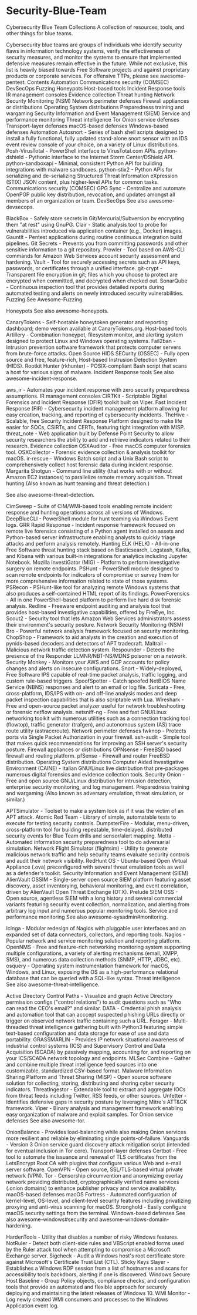 # Security-Blue-Team
Cybersecurity Blue Team Collections
A collection of resources, tools, and other things for blue teams.


Cybersecurity blue teams are groups of individuals who identify security flaws in information technology systems, verify the effectiveness of security measures, and monitor the systems to ensure that implemented defensive measures remain effective in the future. While not exclusive, this list is heavily biased towards Free Software projects and against proprietary products or corporate services. For offensive TTPs, please see awesome-pentest.
Contents
Automation
Communications security (COMSEC)
DevSecOps
Fuzzing
Honeypots
Host-based tools
Incident Response tools
IR management consoles
Evidence collection
Threat hunting
Network Security Monitoring (NSM)
Network perimeter defenses
Firewall appliances or distributions
Operating System distributions
Preparedness training and wargaming
Security Information and Event Management (SIEM)
Service and performance monitoring
Threat intelligence
Tor Onion service defenses
Transport-layer defenses
macOS-based defenses
Windows-based defenses
Automation
Autosnort - Series of bash shell scripts designed to install a fully functional, fully updated stand-alone snort sensor with an IDS event review console of your choice, on a variety of Linux distributions.
Posh-VirusTotal - PowerShell interface to VirusTotal.com APIs.
python-dshield - Pythonic interface to the Internet Storm Center/DShield API.
python-sandboxapi - Minimal, consistent Python API for building integrations with malware sandboxes.
python-stix2 - Python APIs for serializing and de-serializing Structured Threat Information eXpression (STIX) JSON content, plus higher-level APIs for common tasks.
Communications security (COMSEC)
GPG Sync - Centralize and automate OpenPGP public key distribution, revocation, and updates amongst all members of an organization or team.
DevSecOps
See also awesome-devsecops.

BlackBox - Safely store secrets in Git/Mercurial/Subversion by encrypting them "at rest" using GnuPG.
Clair - Static analysis tool to probe for vulnerabilities introduced via application container (e.g., Docker) images.
Gauntlt - Pentest applications during routine continuous integration build pipelines.
Git Secrets - Prevents you from committing passwords and other sensitive information to a git repository.
Prowler - Tool based on AWS-CLI commands for Amazon Web Services account security assessment and hardening.
Vault - Tool for securely accessing secrets such as API keys, passwords, or certificates through a unified interface.
git-crypt - Transparent file encryption in git; files which you choose to protect are encrypted when committed, and decrypted when checked out.
SonarQube - Continuous inspection tool that provides detailed reports during automated testing and alerts on newly introduced security vulnerabilities.
Fuzzing
See Awesome-Fuzzing.

Honeypots
See also awesome-honeypots.

CanaryTokens - Self-hostable honeytoken generator and reporting dashboard; demo version available at CanaryTokens.org.
Host-based tools
Artillery - Combination honeypot, filesystem monitor, and alerting system designed to protect Linux and Windows operating systems.
Fail2ban - Intrusion prevention software framework that protects computer servers from brute-force attacks.
Open Source HIDS SECurity (OSSEC) - Fully open source and free, feature-rich, Host-based Instrusion Detection System (HIDS).
Rootkit Hunter (rkhunter) - POSIX-compliant Bash script that scans a host for various signs of malware.
Incident Response tools
See also awesome-incident-response.

aws_ir - Automates your incident response with zero security preparedness assumptions.
IR management consoles
CIRTKit - Scriptable Digital Forensics and Incident Response (DFIR) toolkit built on Viper.
Fast Incident Response (FIR) - Cybersecurity incident management platform allowing for easy creation, tracking, and reporting of cybersecurity incidents.
TheHive - Scalable, free Security Incident Response Platform designed to make life easier for SOCs, CSIRTs, and CERTs, featuring tight integration with MISP.
threat_note - Web application built by Defense Point Security to allow security researchers the ability to add and retrieve indicators related to their research.
Evidence collection
OSXAuditor - Free macOS computer forensics tool.
OSXCollector - Forensic evidence collection & analysis toolkit for macOS.
ir-rescue - Windows Batch script and a Unix Bash script to comprehensively collect host forensic data during incident response.
Margarita Shotgun - Command line utility (that works with or without Amazon EC2 instances) to parallelize remote memory acquisition.
Threat hunting
(Also known as hunt teaming and threat detection.)

See also awesome-threat-detection.

CimSweep - Suite of CIM/WMI-based tools enabling remote incident response and hunting operations across all versions of Windows.
DeepBlueCLI - PowerShell module for hunt teaming via Windows Event logs.
GRR Rapid Response - Incident response framework focused on remote live forensics consisting of a Python agent installed on assets and Python-based server infrastructure enabling analysts to quickly triage attacks and perform analysis remotely.
Hunting ELK (HELK) - All-in-one Free Software threat hunting stack based on Elasticsearch, Logstash, Kafka, and Kibana with various built-in integrations for analytics including Jupyter Notebook.
Mozilla InvestiGator (MIG) - Platform to perform investigative surgery on remote endpoints.
PSHunt - PowerShell module designed to scan remote endpoints for indicators of compromise or survey them for more comprehensive information related to state of those systems.
PSRecon - PSHunt-like tool for analyzing remote Windows systems that also produces a self-contained HTML report of its findings.
PowerForensics - All in one PowerShell-based platform to perform live hard disk forensic analysis.
Redline - Freeware endpoint auditing and analysis tool that provides host-based investigative capabilities, offered by FireEye, Inc.
Scout2 - Security tool that lets Amazon Web Services administrators assess their environment's security posture.
Network Security Monitoring (NSM)
Bro - Powerful network analysis framework focused on security monitoring.
ChopShop - Framework to aid analysts in the creation and execution of pynids-based decoders and detectors of APT tradecraft.
Maltrail - Malicious network traffic detection system.
Respounder - Detects the presence of the Responder LLMNR/NBT-NS/MDNS poisoner on a network.
Security Monkey - Monitors your AWS and GCP accounts for policy changes and alerts on insecure configurations.
Snort - Widely-deployed, Free Software IPS capable of real-time packet analysis, traffic logging, and custom rule-based triggers.
SpoofSpotter - Catch spoofed NetBIOS Name Service (NBNS) responses and alert to an email or log file.
Suricata - Free, cross-platform, IDS/IPS with on- and off-line analysis modes and deep packet inspection capabilities that is also scriptable with Lua.
Wireshark - Free and open-source packet analyzer useful for network troubleshooting or forensic netflow analysis.
netsniff-ng - Free and fast GNU/Linux networking toolkit with numerous utilities such as a connection tracking tool (flowtop), traffic generator (trafgen), and autonomous system (AS) trace route utility (astraceroute).
Network perimeter defenses
fwknop - Protects ports via Single Packet Authorization in your firewall.
ssh-audit - Simple tool that makes quick recommendations for improving an SSH server's security posture.
Firewall appliances or distributions
OPNsense - FreeBSD based firewall and routing platform.
pfSense - Firewall and router FreeBSD distribution.
Operating System distributions
Computer Aided Investigative Environment (CAINE) - Italian GNU/Linux live distribution that pre-packages numerous digital forensics and evidence collection tools.
Security Onion - Free and open source GNU/Linux distribution for intrusion detection, enterprise security monitoring, and log management.
Preparedness training and wargaming
(Also known as adversary emulation, threat simulation, or similar.)

APTSimulator - Toolset to make a system look as if it was the victim of an APT attack.
Atomic Red Team - Library of simple, automatable tests to execute for testing security controls.
DumpsterFire - Modular, menu-driven, cross-platform tool for building repeatable, time-delayed, distributed security events for Blue Team drills and sensor/alert mapping.
Metta - Automated information security preparedness tool to do adversarial simulation.
Network Flight Simulator (flightsim) - Utility to generate malicious network traffic and help security teams evaluate security controls and audit their network visibility.
RedHunt OS - Ubuntu-based Open Virtual Appliance (.ova) preconfigured with several threat emulation tools as well as a defender's toolkit.
Security Information and Event Management (SIEM)
AlienVault OSSIM - Single-server open source SIEM platform featuring asset discovery, asset inventorying, behavioral monitoring, and event correlation, driven by AlienVault Open Threat Exchange (OTX).
Prelude SIEM OSS - Open source, agentless SIEM with a long history and several commercial variants featuring security event collection, normalization, and alerting from arbitrary log input and numerous popular monitoring tools.
Service and performance monitoring
See also awesome-sysadmin#monitoring.

Icinga - Modular redesign of Nagios with pluggable user interfaces and an expanded set of data connectors, collectors, and reporting tools.
Nagios - Popular network and service monitoring solution and reporting platform.
OpenNMS - Free and feature-rich networking monitoring system supporting multiple configurations, a variety of alerting mechanisms (email, XMPP, SMS), and numerous data collection methods (SNMP, HTTP, JDBC, etc).
osquery - Operating system instrumentation framework for macOS, Windows, and Linux, exposing the OS as a high-performance relational database that can be queried with a SQL-like syntax.
Threat intelligence
See also awesome-threat-intelligence.

Active Directory Control Paths - Visualize and graph Active Directory permission configs ("control relations") to audit questions such as "Who can read the CEO's email?" and similar.
DATA - Credential phish analysis and automation tool that can acccept suspected phishing URLs directly or trigger on observed network traffic containing such a URL.
Forager - Multi-threaded threat intelligence gathering built with Python3 featuring simple text-based configuration and data storage for ease of use and data portability.
GRASSMARLIN - Provides IP network situational awareness of industrial control systems (ICS) and Supervisory Control and Data Acquisition (SCADA) by passively mapping, accounting for, and reporting on your ICS/SCADA network topology and endpoints.
MLSec Combine - Gather and combine multiple threat intelligence feed sources into one customizable, standardized CSV-based format.
Malware Information Sharing Platform and Threat Sharing (MISP) - Open source software solution for collecting, storing, distributing and sharing cyber security indicators.
ThreatIngestor - Extendable tool to extract and aggregate IOCs from threat feeds including Twitter, RSS feeds, or other sources.
Unfetter - Identifies defensive gaps in security posture by leveraging Mitre's ATT&CK framework.
Viper - Binary analysis and management framework enabling easy organization of malware and exploit samples.
Tor Onion service defenses
See also awesome-tor.

OnionBalance - Provides load-balancing while also making Onion services more resilient and reliable by eliminating single points-of-failure.
Vanguards - Version 3 Onion service guard discovery attack mitigation script (intended for eventual inclusion in Tor core).
Transport-layer defenses
Certbot - Free tool to automate the issuance and renewal of TLS certificates from the LetsEncrypt Root CA with plugins that configure various Web and e-mail server software.
OpenVPN - Open source, SSL/TLS-based virtual private network (VPN).
Tor - Censorship circumvention and anonymizing overlay network providing distributed, cryptographically verified name services (.onion domains) to enhance publisher privacy and service availability.
macOS-based defenses
macOS Fortress - Automated configuration of kernel-level, OS-level, and client-level security features including privatizing proxying and anti-virus scanning for macOS.
Stronghold - Easily configure macOS security settings from the terminal.
Windows-based defenses
See also awesome-windows#security and awesome-windows-domain-hardening.

HardenTools - Utility that disables a number of risky Windows features.
NotRuler - Detect both client-side rules and VBScript enabled forms used by the Ruler attack tool when attempting to compromise a Microsoft Exchange server.
Sigcheck - Audit a Windows host's root certificate store against Microsoft's Certificate Trust List (CTL).
Sticky Keys Slayer - Establishes a Windows RDP session from a list of hostnames and scans for accessibility tools backdoors, alerting if one is discovered.
Windows Secure Host Baseline - Group Policy objects, compliance checks, and configuration tools that provide an automated and flexible approach for securely deploying and maintaining the latest releases of Windows 10.
WMI Monitor - Log newly created WMI consumers and processes to the Windows Application event log.
